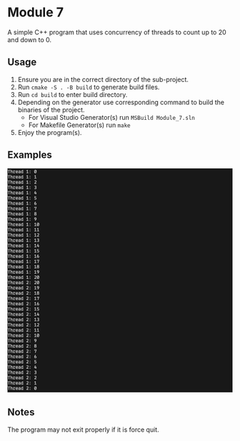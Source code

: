 # Module 7
A simple C++ program that uses concurrency of threads to count up to 20 and down to 0. 

## Usage
1. Ensure you are in the correct directory of the sub-project.
2. Run ```cmake -S . -B build``` to generate build files.
3. Run ```cd build``` to enter build directory.
4. Depending on the generator use corresponding command to build the binaries of the project.
    - For Visual Studio Generator(s) run ```MSBuild Module_7.sln```
    - For Makefile Generator(s) run ```make```
5. Enjoy the program(s).

## Examples
![](./example.png)

## Notes
The program may not exit properly if it is force quit.
